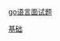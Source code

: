 [go语言面试题](https://blog.csdn.net/itcastcpp/article/details/80462619)

[基础](https://www.zhihu.com/question/60952598)

